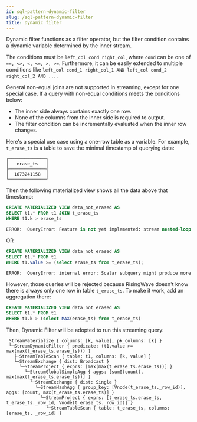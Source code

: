 ```yaml
---
id: sql-pattern-dynamic-filter
slug: /sql-pattern-dynamic-filter
title: Dynamic filter
---
```


Dynamic filter functions as a filter operator, but the filter condition contains a dynamic variable determined by the inner stream.

The conditions must be `left_col cond right_col`, where `cond` can be one of `==, <>, <, <=, >, >=`. Furthermore, it can be easily extended to multiple conditions like `left_col cond_1 right_col_1 AND left_col cond_2 right_col_2 AND ...`.


General non-equal joins are not supported in streaming, except for one special case. If a query with non-equal conditions meets the conditions below:
- The inner side always contains exactly one row.
- None of the columns from the inner side is required to output.
- The filter condition can be incrementally evaluated when the inner row changes.


Here's a special use case using a one-row table as a variable. For example, `t_erase_ts` is a table to save the minimal timestamp of querying data:

```
┌──────────────┐
│   erase_ts   │
├──────────────┤
│  1673241158  │
└──────────────┘
```

Then the following materialized view shows all the data above that timestamp:

```sql
CREATE MATERIALIZED VIEW data_not_erased AS
SELECT t1.* FROM t1 JOIN t_erase_ts
WHERE t1.k > erase_ts

ERROR:  QueryError: Feature is not yet implemented: stream nested-loop join
```

OR

```sql
CREATE MATERIALIZED VIEW data_not_erased AS
SELECT t1.* FROM t1
WHERE t1.value >= (select erase_ts from t_erase_ts);

ERROR:  QueryError: internal error: Scalar subquery might produce more than one row.
```

However, those queries will be rejected because RisingWave doesn't know there is always only one row in table `t_erase_ts`. To make it work, add an aggregation there:

```sql
CREATE MATERIALIZED VIEW data_not_erased AS
SELECT t1.* FROM t1
WHERE t1.k > (select MAX(erase_ts) from t_erase_ts)
```

Then, Dynamic Filter will be adopted to run this streaming query:

```
 StreamMaterialize { columns: [k, value], pk_columns: [k] }
 └─StreamDynamicFilter { predicate: (t1.value >= max(max(t_erase_ts.erase_ts))) }
   ├─StreamTableScan { table: t1, columns: [k, value] }
   └─StreamExchange { dist: Broadcast }
     └─StreamProject { exprs: [max(max(t_erase_ts.erase_ts))] }
       └─StreamGlobalSimpleAgg { aggs: [sum0(count), max(max(t_erase_ts.erase_ts))] }
         └─StreamExchange { dist: Single }
           └─StreamHashAgg { group_key: [Vnode(t_erase_ts._row_id)], aggs: [count, max(t_erase_ts.erase_ts)] }
             └─StreamProject { exprs: [t_erase_ts.erase_ts, t_erase_ts._row_id, Vnode(t_erase_ts._row_id)] }
               └─StreamTableScan { table: t_erase_ts, columns: [erase_ts, _row_id] }
```
